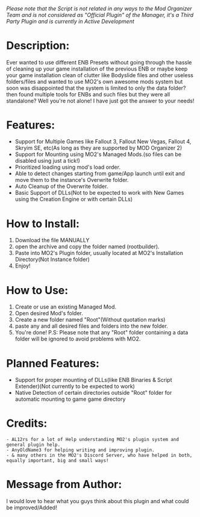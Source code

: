 ###### Please note that the Script is not related in any ways to the Mod Organizer Team and is not considered as "Official Plugin" of the Manager, it's a Third Party Plugin and is currently in Active Development

# Description:
Ever wanted to use different ENB Presets without going through the hassle of cleaning up your game installation of the previous ENB or maybe keep your game installation clean of clutter like Bodyslide files and other useless folders/files and wanted to use MO2's own awesome mods system but soon was disappointed that the system is limited to only the data folder? then found multiple tools for ENBs and such files but they were all standalone? Well you're not alone! I have just got the answer to your needs!


# Features:

* Support for Multiple Games like Fallout 3, Fallout New Vegas, Fallout 4, Skryim SE, etc(As long as they are supported by MOD Organizer 2)
* Support for Mounting using MO2's Managed Mods.(so files can be disabled using just a tick!)
* Prioritized loading using mod's load order.
* Able to detect changes starting from game/App launch until exit and move them to the instance's Overwrite folder.
* Auto Cleanup of the Overwrite folder.
* Basic Support of DLLs(Not to be expected to work with New Games using the Creation Engine or with certain DLLs)


# How to Install:

 1. Download the file MANUALLY
 2. open the archive and copy the folder named (rootbuilder).
 3. Paste into MO2's Plugin folder, usually located at MO2's Installation Directory(Not Instance folder)
 4. Enjoy!


# How to Use:

 1. Create or use an existing Managed Mod.
 2. Open desired Mod's folder.
 3. Create a new folder named "Root"(Without quotation marks)
 3. paste any and all desired files and folders into the new folder.
 5. You're done!
P.S: Please note that any "Root" folder containing a data folder will be ignored to avoid problems with MO2.


# Planned Features:

 * Support for proper mounting of DLLs(like ENB Binaries & Script Extender)(Not currently to be expected to work)
 * Native Detection of certain directories outside "Root" folder for automatic mounting to game game directory


# Credits:

    - AL12rs for a lot of Help understanding MO2's plugin system and general plugin help.
    - AnyOldName3 for helping writing and improving plugin.
    - & many others in the MO2's Discord Server, who have helped in both, equally important, big and small ways!


# Message from Author:
I would love to hear what you guys think about this plugin and what could be improved/Added!
